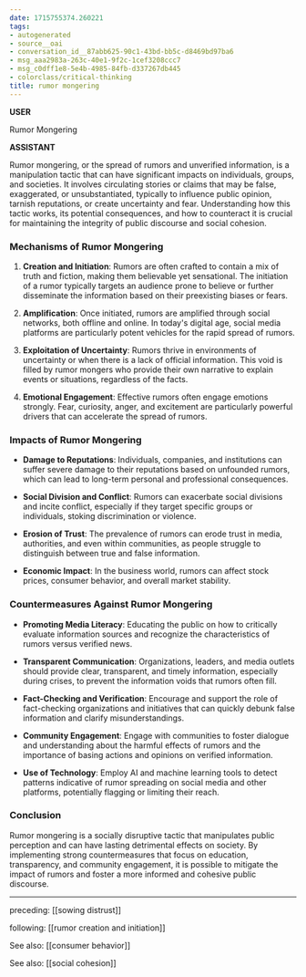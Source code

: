 ```yaml
---
date: 1715755374.260221
tags:
- autogenerated
- source__oai
- conversation_id__87abb625-90c1-43bd-bb5c-d8469bd97ba6
- msg_aaa2983a-263c-40e1-9f2c-1cef3208ccc7
- msg_c0dff1e8-5e4b-4985-84fb-d337267db445
- colorclass/critical-thinking
title: rumor mongering
---
```


**USER**

Rumor Mongering


**ASSISTANT**

Rumor mongering, or the spread of rumors and unverified information, is a manipulation tactic that can have significant impacts on individuals, groups, and societies. It involves circulating stories or claims that may be false, exaggerated, or unsubstantiated, typically to influence public opinion, tarnish reputations, or create uncertainty and fear. Understanding how this tactic works, its potential consequences, and how to counteract it is crucial for maintaining the integrity of public discourse and social cohesion.

### Mechanisms of Rumor Mongering

1. **Creation and Initiation**: Rumors are often crafted to contain a mix of truth and fiction, making them believable yet sensational. The initiation of a rumor typically targets an audience prone to believe or further disseminate the information based on their preexisting biases or fears.

2. **Amplification**: Once initiated, rumors are amplified through social networks, both offline and online. In today's digital age, social media platforms are particularly potent vehicles for the rapid spread of rumors.

3. **Exploitation of Uncertainty**: Rumors thrive in environments of uncertainty or when there is a lack of official information. This void is filled by rumor mongers who provide their own narrative to explain events or situations, regardless of the facts.

4. **Emotional Engagement**: Effective rumors often engage emotions strongly. Fear, curiosity, anger, and excitement are particularly powerful drivers that can accelerate the spread of rumors.

### Impacts of Rumor Mongering

- **Damage to Reputations**: Individuals, companies, and institutions can suffer severe damage to their reputations based on unfounded rumors, which can lead to long-term personal and professional consequences.
  
- **Social Division and Conflict**: Rumors can exacerbate social divisions and incite conflict, especially if they target specific groups or individuals, stoking discrimination or violence.

- **Erosion of Trust**: The prevalence of rumors can erode trust in media, authorities, and even within communities, as people struggle to distinguish between true and false information.

- **Economic Impact**: In the business world, rumors can affect stock prices, consumer behavior, and overall market stability.

### Countermeasures Against Rumor Mongering

- **Promoting Media Literacy**: Educating the public on how to critically evaluate information sources and recognize the characteristics of rumors versus verified news.

- **Transparent Communication**: Organizations, leaders, and media outlets should provide clear, transparent, and timely information, especially during crises, to prevent the information voids that rumors often fill.

- **Fact-Checking and Verification**: Encourage and support the role of fact-checking organizations and initiatives that can quickly debunk false information and clarify misunderstandings.

- **Community Engagement**: Engage with communities to foster dialogue and understanding about the harmful effects of rumors and the importance of basing actions and opinions on verified information.

- **Use of Technology**: Employ AI and machine learning tools to detect patterns indicative of rumor spreading on social media and other platforms, potentially flagging or limiting their reach.

### Conclusion

Rumor mongering is a socially disruptive tactic that manipulates public perception and can have lasting detrimental effects on society. By implementing strong countermeasures that focus on education, transparency, and community engagement, it is possible to mitigate the impact of rumors and foster a more informed and cohesive public discourse.


---

preceding: [[sowing distrust]]  


following: [[rumor creation and initiation]]

See also: [[consumer behavior]]


See also: [[social cohesion]]